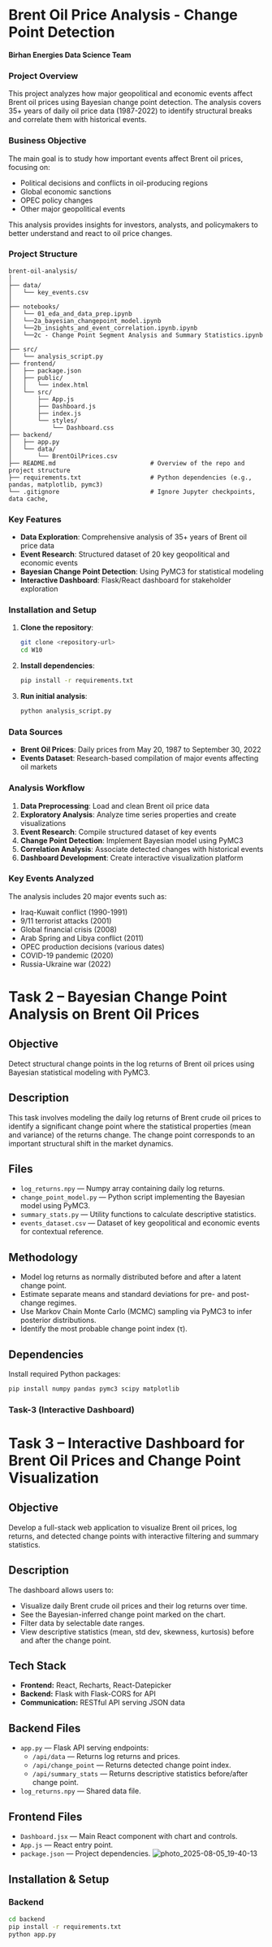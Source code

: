 # Brent Oil Price Analysis - Change Point Detection

**Birhan Energies Data Science Team**

### Project Overview

This project analyzes how major geopolitical and economic events affect Brent oil prices using Bayesian change point detection. The analysis covers 35+ years of daily oil price data (1987-2022) to identify structural breaks and correlate them with historical events.

### Business Objective

The main goal is to study how important events affect Brent oil prices, focusing on:
- Political decisions and conflicts in oil-producing regions
- Global economic sanctions
- OPEC policy changes
- Other major geopolitical events

This analysis provides insights for investors, analysts, and policymakers to better understand and react to oil price changes.

### Project Structure

```
brent-oil-analysis/
│
├── data/
│   └── key_events.csv                 
│
├── notebooks/
│   └── 01_eda_and_data_prep.ipynb
│   └──2a_bayesian_changepoint_model.ipynb
│   └──2b_insights_and_event_correlation.ipynb.ipynb
│   └──2c - Change Point Segment Analysis and Summary Statistics.ipynb
│
├── src/
│   └── analysis_script.py
├── frontend/
│   ├── package.json
│   ├── public/
│   │   └── index.html
│   └── src/
│       ├── App.js
│       ├── Dashboard.js
│       ├── index.js
│       └── styles/
│           └── Dashboard.css
├── backend/
│   ├── app.py        
│   └── data/
│       └── BrentOilPrices.csv
├── README.md                          # Overview of the repo and project structure
├── requirements.txt                   # Python dependencies (e.g., pandas, matplotlib, pymc3)
└── .gitignore                         # Ignore Jupyter checkpoints, data cache, 
```

### Key Features

- **Data Exploration**: Comprehensive analysis of 35+ years of Brent oil price data
- **Event Research**: Structured dataset of 20 key geopolitical and economic events
- **Bayesian Change Point Detection**: Using PyMC3 for statistical modeling
- **Interactive Dashboard**: Flask/React dashboard for stakeholder exploration

### Installation and Setup

1. **Clone the repository**:
   ```bash
   git clone <repository-url>
   cd W10
   ```

2. **Install dependencies**:
   ```bash
   pip install -r requirements.txt
   ```

3. **Run initial analysis**:
   ```bash
   python analysis_script.py
   ```

### Data Sources

- **Brent Oil Prices**: Daily prices from May 20, 1987 to September 30, 2022
- **Events Dataset**: Research-based compilation of major events affecting oil markets

### Analysis Workflow

1. **Data Preprocessing**: Load and clean Brent oil price data
2. **Exploratory Analysis**: Analyze time series properties and create visualizations
3. **Event Research**: Compile structured dataset of key events
4. **Change Point Detection**: Implement Bayesian model using PyMC3
5. **Correlation Analysis**: Associate detected changes with historical events
6. **Dashboard Development**: Create interactive visualization platform

### Key Events Analyzed

The analysis includes 20 major events such as:
- Iraq-Kuwait conflict (1990-1991)
- 9/11 terrorist attacks (2001)
- Global financial crisis (2008)
- Arab Spring and Libya conflict (2011)
- OPEC production decisions (various dates)
- COVID-19 pandemic (2020)
- Russia-Ukraine war (2022)

# Task 2 – Bayesian Change Point Analysis on Brent Oil Prices

## Objective

Detect structural change points in the log returns of Brent oil prices using Bayesian statistical modeling with PyMC3.

## Description

This task involves modeling the daily log returns of Brent crude oil prices to identify a significant change point where the statistical properties (mean and variance) of the returns change. The change point corresponds to an important structural shift in the market dynamics.

## Files

- `log_returns.npy` — Numpy array containing daily log returns.
- `change_point_model.py` — Python script implementing the Bayesian model using PyMC3.
- `summary_stats.py` — Utility functions to calculate descriptive statistics.
- `events_dataset.csv` — Dataset of key geopolitical and economic events for contextual reference.

## Methodology

- Model log returns as normally distributed before and after a latent change point.
- Estimate separate means and standard deviations for pre- and post-change regimes.
- Use Markov Chain Monte Carlo (MCMC) sampling via PyMC3 to infer posterior distributions.
- Identify the most probable change point index (τ).

## Dependencies

Install required Python packages:

```bash
pip install numpy pandas pymc3 scipy matplotlib
```

### Task-3 (Interactive Dashboard)


# Task 3 – Interactive Dashboard for Brent Oil Prices and Change Point Visualization

## Objective

Develop a full-stack web application to visualize Brent oil prices, log returns, and detected change points with interactive filtering and summary statistics.

## Description

The dashboard allows users to:

- Visualize daily Brent crude oil prices and their log returns over time.
- See the Bayesian-inferred change point marked on the chart.
- Filter data by selectable date ranges.
- View descriptive statistics (mean, std dev, skewness, kurtosis) before and after the change point.

## Tech Stack

- **Frontend:** React, Recharts, React-Datepicker
- **Backend:** Flask with Flask-CORS for API
- **Communication:** RESTful API serving JSON data

## Backend Files

- `app.py` — Flask API serving endpoints:
  - `/api/data` — Returns log returns and prices.
  - `/api/change_point` — Returns detected change point index.
  - `/api/summary_stats` — Returns descriptive statistics before/after change point.
- `log_returns.npy` — Shared data file.

## Frontend Files

- `Dashboard.jsx` — Main React component with chart and controls.
- `App.js` — React entry point.
- `package.json` — Project dependencies.
![photo_2025-08-05_19-40-13](https://github.com/user-attachments/assets/fd430f0b-c62a-4bd6-8588-ab3fce49d03a)


## Installation & Setup

### Backend

```bash
cd backend
pip install -r requirements.txt
python app.py

